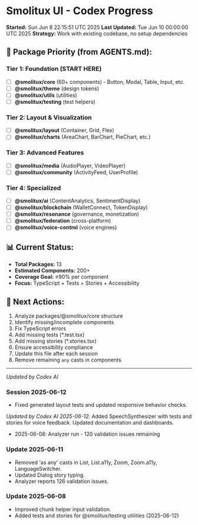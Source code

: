 # Smolitux UI - Codex Progress

**Started:** Sun Jun 8 22:15:51 UTC 2025
**Last Updated:** Tue Jun 10 00:00:00 UTC 2025
**Strategy:** Work with existing codebase, no setup dependencies

## 🎯 Package Priority (from AGENTS.md):

### Tier 1: Foundation (START HERE)

- [ ] **@smolitux/core** (60+ components) - Button, Modal, Table, Input, etc.
- [ ] **@smolitux/theme** (design tokens)
- [ ] **@smolitux/utils** (utilities)
- [ ] **@smolitux/testing** (test helpers)

### Tier 2: Layout & Visualization

- [ ] **@smolitux/layout** (Container, Grid, Flex)
- [ ] **@smolitux/charts** (AreaChart, BarChart, PieChart, etc.)

### Tier 3: Advanced Features

- [ ] **@smolitux/media** (AudioPlayer, VideoPlayer)
- [ ] **@smolitux/community** (ActivityFeed, UserProfile)

### Tier 4: Specialized

- [ ] **@smolitux/ai** (ContentAnalytics, SentimentDisplay)
- [ ] **@smolitux/blockchain** (WalletConnect, TokenDisplay)
- [ ] **@smolitux/resonance** (governance, monetization)
- [ ] **@smolitux/federation** (cross-platform)
- [ ] **@smolitux/voice-control** (voice engines)

## 📊 Current Status:

- **Total Packages:** 13
- **Estimated Components:** 200+
- **Coverage Goal:** ≥90% per component
- **Focus:** TypeScript + Tests + Stories + Accessibility

## 🚀 Next Actions:

1. Analyze packages/@smolitux/core structure
2. Identify missing/incomplete components
3. Fix TypeScript errors
4. Add missing tests (\*.test.tsx)
5. Add missing stories (\*.stories.tsx)
6. Ensure accessibility compliance
7. Update this file after each session
8. Remove remaining `any` casts in components

---

_Updated by Codex AI_
### Session 2025-06-12
- Fixed generated layout tests and updated responsive behavior checks.

_Updated by Codex AI_
_2025-06-12_: Added SpeechSynthesizer with tests and stories for voice feedback. Updated documentation and dashboards.
- 2025-06-08: Analyzer run - 120 validation issues remaining
### Update 2025-06-11
- Removed 'as any' casts in List, List.a11y, Zoom, Zoom.a11y, LanguageSwitcher.
- Updated Dialog story typing.
- Analyzer reports 126 validation issues.
### Update 2025-06-08
- Improved chunk helper input validation.
- Added tests and stories for @smolitux/testing utilities (2025-06-12)
